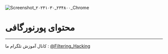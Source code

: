 ![Screenshot_۲۰۲۴۱۰۳۰_۲۳۴۸۰۰_Chrome](https://github.com/user-attachments/assets/48178fe1-9cb2-4c1c-8c7a-57078f3c033a)
# محتوای پورنورگافی
--------------------
کانال آموزش تلگرام ما :
[@Filtering_Hacking](https://t.me/Filtering_Hacking)
